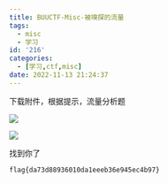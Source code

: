 ```yaml
---
title: BUUCTF-Misc-被嗅探的流量
tags:
  - misc
  - 学习
id: '216'
categories:
  - [学习,ctf,misc]
date: 2022-11-13 21:24:37
---
```


下载附件，根据提示，流量分析题

![](https://pic.niaoluo.top/%E7%BD%91%E7%AB%99%E8%B0%83%E7%94%A8/misc%E9%9C%80%E8%A6%81/BUUCTF-Misc-%E8%A2%AB%E5%97%85%E6%8E%A2%E7%9A%84%E6%B5%81%E9%87%8F/image-25-1014x1024.png)

![](https://pic.niaoluo.top/%E7%BD%91%E7%AB%99%E8%B0%83%E7%94%A8/misc%E9%9C%80%E8%A6%81/BUUCTF-Misc-%E8%A2%AB%E5%97%85%E6%8E%A2%E7%9A%84%E6%B5%81%E9%87%8F/image-26-1024x736.png)

找到你了

```
flag{da73d88936010da1eeeb36e945ec4b97}
```